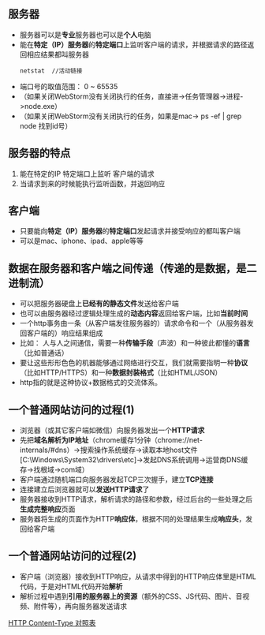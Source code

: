 ## 服务器
- 服务器可以是**专业**服务器也可以是**个人**电脑
- 能在**特定（IP）服务器**的**特定端口**上监听客户端的请求，并根据请求的路径返回相应结果都叫服务器
    ```
    netstat  //活动链接
    ```
- 端口号的取值范围： 0 ~ 65535
- （如果关闭WebStorm没有关闭执行的任务，直接进->任务管理器->进程->node.exe）
- （如果关闭WebStorm没有关闭执行的任务，如果是mac-> ps -ef | grep node 找到id号）

## 服务器的特点
1. 能在特定的IP 特定端口上监听 客户端的请求
2. 当请求到来的时候能执行监听函数，并返回响应



## 客户端
- 只要能向**特定（IP）服务器**的**特定端口**发起请求并接受响应的都叫客户端
- 可以是mac、iphone、ipad、apple等等

## 数据在服务器和客户端之间传递（传递的是数据，是二进制流）
- 可以把服务器硬盘上**已经有的静态文件**发送给客户端
- 也可以由服务器经过逻辑处理生成的**动态内容**返回给客户端，比如**当前时间**
- 一个http事务由一条（从客户端发往服务器的）请求命令和一个（从服务器发回客户端的）响应结果组成
- 比如： 人与人之间通信，需要一种**传输手段**（声波）和一种彼此都懂的**语言**（比如普通话）
- 要让这些形形色色的机器能够通过网络进行交互，我们就需要指明一种**协议**（比如HTTP/HTTPS）和一种**数据封装格式**（比如HTML/JSON）
- http指的就是这种协议+数据格式的交流体系。

## 一个普通网站访问的过程(1)
- 浏览器（或其它客户端如微信）向服务器发出一个**HTTP请求**
- 先把**域名解析为IP地址**（chrome缓存1分钟（chrome://net-internals/#dns）->搜索操作系统缓存->读取本地host文件[C:\Windows\System32\drivers\etc]->发起DNS系统调用->运营商DNS缓存->找根域->com域）
- 客户端通过随机端口向服务器发起TCP三次握手，建立**TCP连接**
- 连接建立后浏览器就可以**发送HTTP请求**了
- 服务器接收到HTTP请求，解析请求的路径和参数，经过后台的一些处理之后**生成完整响应**页面
- 服务器将生成的页面作为HTTP**响应体**，根据不同的处理结果生成**响应头**，发回给客户端
## 一个普通网站访问的过程(2)
- 客户端（浏览器）接收到HTTP响应，从请求中得到的HTTP响应体里是HTML代码，于是对HTML代码开始**解析**
- 解析过程中遇到**引用的服务器上的资源**（额外的CSS、JS代码、图片、音视频、附件等），再向服务器发送请求

[HTTP Content-Type 对照表](http://tool.oschina.net/commons)